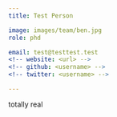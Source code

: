 ```yaml
---
title: Test Person

image: images/team/ben.jpg
role: phd

email: test@testtest.test
<!-- website: <url> -->
<!-- github: <username> -->
<!-- twitter: <username> -->

---
```


totally real

